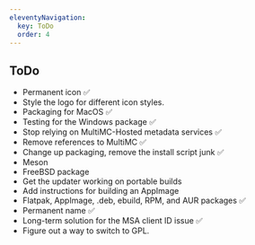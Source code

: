 ```yaml
---
eleventyNavigation:
  key: ToDo
  order: 4
--- 
```


## ToDo


- Permanent icon ✅
- Style the logo for different icon styles.
- Packaging for MacOS ✅
- Testing for the Windows package ✅
- Stop relying on MultiMC-Hosted metadata services ✅
- Remove references to MultiMC ✅
- Change up packaging, remove the install script junk ✅
- Meson
- FreeBSD package
- Get the updater working on portable builds
- Add instructions for building an AppImage
- Flatpak, AppImage, .deb, ebuild, RPM, and AUR packages ✅
- Permanent name ✅
- Long-term solution for the MSA client ID issue ✅
- Figure out a way to switch to GPL. 